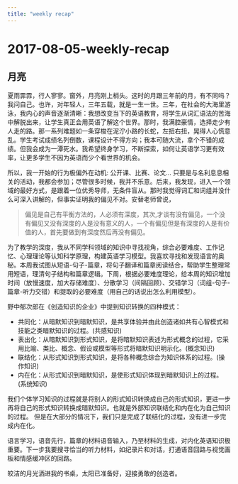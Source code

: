 ```yaml
---
title: "weekly recap"
---
```




# 2017-08-05-weekly-recap

## 月亮

夏雨霏霏，行人寥寥。窗外，月亮刚上梢头。这时的月跟三年前的月，有不同吗？我问自己。也许，对年轻人，三年五载，就是一生一世。三年，在社会的大海里游泳，我内心的声音逐渐清晰：我想改变当下的英语教育，将学生从词汇语法的苦海中解脱出来，让学生真正会用英语了解这个世界。那时，我满腔豪情，选择走少有人走的路。那一系列难题如一条穿梭在泥泞小路的长蛇，左扭右扭，晃得人心慌意乱。学生考试成绩名列倒数，课程设计不得方向；我本可随大流，拿个不错的成绩。但我会成为一潭死水。我希望终身学习，不断探索，如何让英语学习更有效率，让更多学生不因为英语而少个看世界的机会。

所以，我一开始的行为极偏外在动机: 公开课、比赛、论文... 只要是与名利息息相关的活动，我都会参加；尽管很多时候，我并不乐意。后来，我发现，进入一个领域的最好方式，是跟着一位优秀导师，无条件盲从。那时我觉得词汇和词组并没什么可深入讲解的，但事实证明我的偏见不对。安替老师曾说，

> 偏见是自己有平衡方法的，人必须有深度，其次,才谈有没有偏见，一个没有偏见又没有深度的人是没有意义的人，一个有偏见但是有深度的人是有价值的人，首先要做到有深度然后再没有偏见。

为了教学的深度，我从不同学科领域的知识中寻找视角，综合必要难度、工作记忆、心理理论等认知科学原理，构建英语学习模型。我喜欢寻找和发现语言的奥秘。本周我试图从短语-句子-篇章，将句子翻译和篇章阅读结合，帮助学生整理常用短语，理清句子结构和篇章逻辑。下周，根据必要难度理论，给本周的知识增加时间（放慢速度，加大存储难度）、分散学习（间隔回顾）、交错学习（词组-句子-篇章-听力交错）和提取的必要难度（用自己的话说出怎么利用模型）。


野中郁次郎在《创造知识的企业》中提到知识转换的四种模式：

- 共同化：从暗默知识到暗默知识，是共享体验并由此创造诸如共有心智模式和技能之类暗默知识的过程。(共感知识)
- 表出化：从暗默知识到形式知识，是将暗默知识表述为形式概念的过程，它采用比喻、类比、概念、假设或模型等形式将暗默知识明示化。(概念知识)
- 联结化：从形式知识到形式知识，是将各种概念综合为知识体系的过程。(操作知识)
- 内在化：从形式知识到暗默知识，是使形式知识体现到暗默知识上的过程。(系统知识)

我们个体学习知识的过程就是将别人的形式知识转换成自己的形式知识，更进一步再将自己的形式知识转换成暗默知识。也就是外部知识联结化和内在化为自己知识的过程。
但是在大部分的情况下，我们只是完成了联结化的过程，没有进一步完成内在化。

语言学习，语音先行，篇章的材料语音输入，乃至材料的生成，对内化英语知识极重要。下一步我要搜寻恰当的听力材料，如纪录片和对话，打通语音回路与视觉画板和情感缓冲区的回路。

皎洁的月光洒进我的书桌，太阳已准备好，迎接勇敢的创造者。
